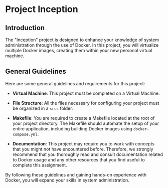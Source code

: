 # Project Inception

## Introduction

The "Inception" project is designed to enhance your knowledge of system administration through the use of Docker. In this project, you will virtualize multiple Docker images, creating them within your new personal virtual machine.

## General Guidelines

Here are some general guidelines and requirements for this project:

- **Virtual Machine**: This project must be completed on a Virtual Machine.

- **File Structure**: All the files necessary for configuring your project must be organized in a `srcs` folder.

- **Makefile**: You are required to create a Makefile located at the root of your project directory. The Makefile should automate the setup of your entire application, including building Docker images using `docker-compose.yml`.

- **Documentation**: This project may require you to work with concepts that you might not have encountered before. Therefore, we strongly recommend that you thoroughly read and consult documentation related to Docker usage and any other resources that you find useful to complete this assignment.

By following these guidelines and gaining hands-on experience with Docker, you will expand your skills in system administration.

